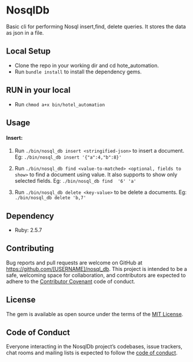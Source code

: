 # NosqlDb

Basic cli for performing Nosql insert,find, delete queries. It stores the data as json in a file.

## Local Setup

* Clone the repo in your working dir and cd hote_automation.
* Run `bundle install` to install the dependency gems.

## RUN in your local
*  Run `chmod a+x bin/hotel_automation`

## Usage
#### Insert: 
1. Run `./bin/nosql_db insert <stringified-json>` to insert a document.
  Eg: `./bin/nosql_db insert '{"a":4,"b":8}'`

2. Run `./bin/nosql_db find <value-to-matched> <optional, fields to show>` to find a document using value.
   It also supports to show only selected fields.
  Eg: `./bin/nosql_db find  '6' 'a'`

3. Run `./bin/nosql_db delete <key-value>` to be delete a documents.
    Eg: `./bin/nosql_db delete 'b,7'`
## Dependency
* Ruby: 2.5.7
## Contributing

Bug reports and pull requests are welcome on GitHub at https://github.com/[USERNAME]/nosql_db. This project is intended to be a safe, welcoming space for collaboration, and contributors are expected to adhere to the [Contributor Covenant](http://contributor-covenant.org) code of conduct.

## License

The gem is available as open source under the terms of the [MIT License](https://opensource.org/licenses/MIT).

## Code of Conduct

Everyone interacting in the NosqlDb project’s codebases, issue trackers, chat rooms and mailing lists is expected to follow the [code of conduct](https://github.com/[USERNAME]/nosql_db/blob/master/CODE_OF_CONDUCT.md).
